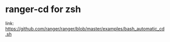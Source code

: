 # ranger-cd for zsh

link: https://github.com/ranger/ranger/blob/master/examples/bash_automatic_cd.sh
